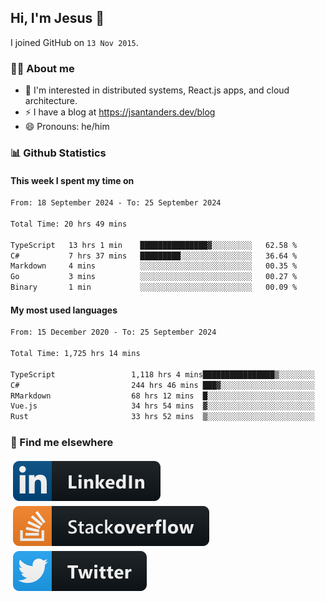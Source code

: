 ## Hi, I'm Jesus 👋

I joined GitHub on `13 Nov 2015`.

<!-- Talking about you -->

### 👨‍💻 About me

- 👦 I'm interested in distributed systems, React.js apps, and cloud architecture.
- ⚡️ I have a blog at <https://jsantanders.dev/blog>
- 😄 Pronouns: he/him

### 📊 Github Statistics

#### This week I spent my time on

<!--START_SECTION:weekly-->

```txt
From: 18 September 2024 - To: 25 September 2024

Total Time: 20 hrs 49 mins

TypeScript   13 hrs 1 min    ███████████████▓░░░░░░░░░   62.58 %
C#           7 hrs 37 mins   █████████░░░░░░░░░░░░░░░░   36.64 %
Markdown     4 mins          ░░░░░░░░░░░░░░░░░░░░░░░░░   00.35 %
Go           3 mins          ░░░░░░░░░░░░░░░░░░░░░░░░░   00.27 %
Binary       1 min           ░░░░░░░░░░░░░░░░░░░░░░░░░   00.09 %
```

<!--END_SECTION:weekly-->

#### My most used languages

<!--START_SECTION:alltime-->

```txt
From: 15 December 2020 - To: 25 September 2024

Total Time: 1,725 hrs 14 mins

TypeScript                 1,118 hrs 4 mins████████████████▒░░░░░░░░   64.81 %
C#                         244 hrs 46 mins ███▓░░░░░░░░░░░░░░░░░░░░░   14.19 %
RMarkdown                  68 hrs 12 mins  █░░░░░░░░░░░░░░░░░░░░░░░░   03.95 %
Vue.js                     34 hrs 54 mins  ▓░░░░░░░░░░░░░░░░░░░░░░░░   02.02 %
Rust                       33 hrs 52 mins  ▒░░░░░░░░░░░░░░░░░░░░░░░░   01.96 %
```

<!--END_SECTION:alltime-->

### 📢 Find me elsewhere

<p>
  <a target="_blank" href="https://linkedin.com/in/jsantanders">
    <img src="https://github.com/jsantanders/jsantanders/blob/master/img/linkedin.svg" alt="LinkedIn" style="vertical-align:top; margin:4px">
  </a>
  
  <a target="_blank" href="https://stackoverflow.com/users/7318331/jesus-santander">
    <img src="https://github.com/jsantanders/jsantanders/blob/master/img/stackoverflow.svg" alt="StackOverflow" style="vertical-align:top; margin:4px">
  </a>
  
  <a target="_blank" href="http://twitter.com/jsantanders">
    <img src="https://github.com/jsantanders/jsantanders/blob/master/img/twitter.svg" alt="Twitter" style="vertical-align:top; margin:4px">
  </a>
</p>
